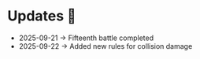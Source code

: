 # Updates 📰

- 2025-09-21 → Fifteenth battle completed  
- 2025-09-22 → Added new rules for collision damage
